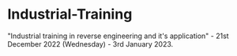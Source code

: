 # Industrial-Training
"Industrial training in reverse engineering and it's application"  - 21st December 2022 (Wednesday) - 3rd January 2023.
